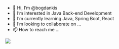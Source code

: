 - 👋 Hi, I’m @bogdankis
- 👀 I’m interested in Java Back-end Development
- 🌱 I’m currently learning Java, Spring Boot, React
- 💞️ I’m looking to collaborate on ...
- 📫 How to reach me ...
  
 <a href="https://visitcount.itsvg.in">
  <img src="https://visitcount.itsvg.in/api?id=bogdankis&label=Profile%20Views&color=1&icon=0&pretty=false" />
</a>

<!---
bogdankis/bogdankis is a ✨ special ✨ repository because its `README.md` (this file) appears on your GitHub profile.
You can click the Preview link to take a look at your changes.
--->
